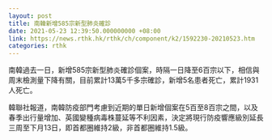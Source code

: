 ```yaml
---
layout: post
title: 南韓新增585宗新型肺炎確診
date: 2021-05-23 12:39:50.000000000 +08:00
link: https://news.rthk.hk/rthk/ch/component/k2/1592230-20210523.htm
categories: rthk
---
```


南韓過去一日，新增585宗新型肺炎確診個案，時隔一日降至6百宗以下，相信與周末檢測量下降有關，目前累計13萬5千多宗確診，新增5名患者死亡，累計1931人死亡。

韓聯社報道，南韓防疫部門考慮到近期的單日新增個案在5百至8百宗之間，以及春季出行量增加、英國變種病毒株蔓延等不利因素，決定將現行防疫響應級別延長三周至下月13日，即首都圈維持2級，非首都圈維持1.5級。
